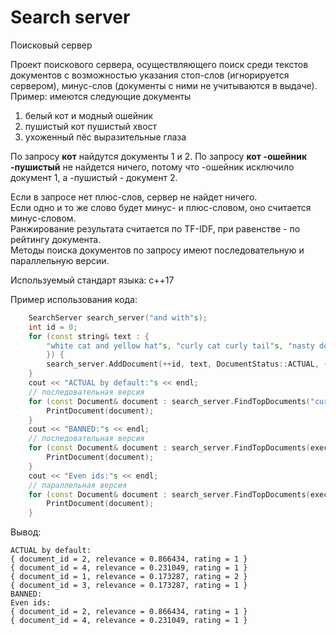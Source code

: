 # Search server
Поисковый сервер

Проект поискового сервера, осуществляющего поиск среди текстов документов с возможностью указания стоп-слов (игнорируется сервером), минус-слов (документы с ними не учитываются в выдаче). Пример: имеются следующие документы
1. белый кот и модный ошейник 
2. пушистый кот пушистый хвост 
3. ухоженный пёс выразительные глаза 

По запросу **кот** найдутся документы 1 и 2. По запросу **кот -ошейник -пушистый** не найдется ничего, потому что -ошейник исключило документ 1, а -пушистый - документ 2.

Если в запросе нет плюс-слов, сервер не найдет ничего.\
Если одно и то же слово будет минус- и плюс-словом, оно считается минус-словом.\
Ранжирование результата считается по TF-IDF, при равенстве - по рейтингу документа.\
Методы поиска документов по запросу имеют последовательную и параллельную версии.

Используемый стандарт языка: c++17

Пример использования кода:
```C++
    SearchServer search_server("and with"s);
    int id = 0;
    for (const string& text : {
        "white cat and yellow hat"s, "curly cat curly tail"s, "nasty dog with big eyes"s, "nasty pigeon john"s
        }) {
        search_server.AddDocument(++id, text, DocumentStatus::ACTUAL, { 1, 2 });
    }
    cout << "ACTUAL by default:"s << endl;
    // последовательная версия
    for (const Document& document : search_server.FindTopDocuments("curly nasty cat"s)) {
        PrintDocument(document);
    }
    cout << "BANNED:"s << endl;
    // последовательная версия
    for (const Document& document : search_server.FindTopDocuments(execution::seq, "curly nasty cat"s, DocumentStatus::BANNED)) {
        PrintDocument(document);
    }
    cout << "Even ids:"s << endl;
    // параллельная версия
    for (const Document& document : search_server.FindTopDocuments(execution::par, "curly nasty cat"s, [](int document_id, DocumentStatus status, int rating) { return document_id % 2 == 0; })) {
        PrintDocument(document);
    }
```
Вывод:
```
ACTUAL by default:
{ document_id = 2, relevance = 0.866434, rating = 1 }
{ document_id = 4, relevance = 0.231049, rating = 1 }
{ document_id = 1, relevance = 0.173287, rating = 2 }
{ document_id = 3, relevance = 0.173287, rating = 1 }
BANNED:
Even ids:
{ document_id = 2, relevance = 0.866434, rating = 1 }
{ document_id = 4, relevance = 0.231049, rating = 1 }
```
